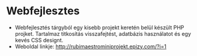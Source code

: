 # Webfejlesztes
- Webfejlesztés tárgyból egy kisebb projekt keretén belül készült PHP projket. Tartalmaz titkosítás visszafejtést, adatbázis használatot és egy kevés CSS designt.
- Weboldal linkje: http://rubimaestrominiprojekt.epizy.com/?i=1
